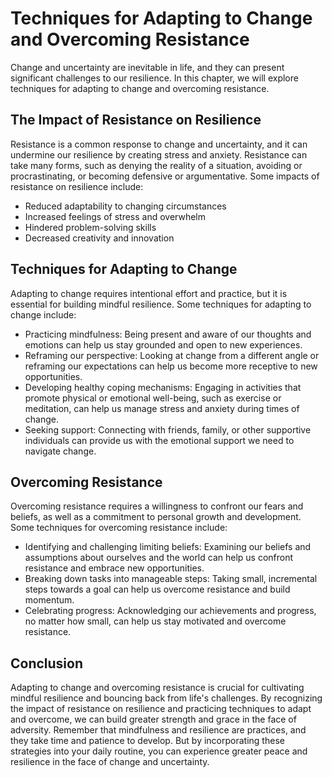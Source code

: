 Techniques for Adapting to Change and Overcoming Resistance
=========================================================================================================

Change and uncertainty are inevitable in life, and they can present significant challenges to our resilience. In this chapter, we will explore techniques for adapting to change and overcoming resistance.

The Impact of Resistance on Resilience
--------------------------------------

Resistance is a common response to change and uncertainty, and it can undermine our resilience by creating stress and anxiety. Resistance can take many forms, such as denying the reality of a situation, avoiding or procrastinating, or becoming defensive or argumentative. Some impacts of resistance on resilience include:

* Reduced adaptability to changing circumstances
* Increased feelings of stress and overwhelm
* Hindered problem-solving skills
* Decreased creativity and innovation

Techniques for Adapting to Change
---------------------------------

Adapting to change requires intentional effort and practice, but it is essential for building mindful resilience. Some techniques for adapting to change include:

* Practicing mindfulness: Being present and aware of our thoughts and emotions can help us stay grounded and open to new experiences.
* Reframing our perspective: Looking at change from a different angle or reframing our expectations can help us become more receptive to new opportunities.
* Developing healthy coping mechanisms: Engaging in activities that promote physical or emotional well-being, such as exercise or meditation, can help us manage stress and anxiety during times of change.
* Seeking support: Connecting with friends, family, or other supportive individuals can provide us with the emotional support we need to navigate change.

Overcoming Resistance
---------------------

Overcoming resistance requires a willingness to confront our fears and beliefs, as well as a commitment to personal growth and development. Some techniques for overcoming resistance include:

* Identifying and challenging limiting beliefs: Examining our beliefs and assumptions about ourselves and the world can help us confront resistance and embrace new opportunities.
* Breaking down tasks into manageable steps: Taking small, incremental steps towards a goal can help us overcome resistance and build momentum.
* Celebrating progress: Acknowledging our achievements and progress, no matter how small, can help us stay motivated and overcome resistance.

Conclusion
----------

Adapting to change and overcoming resistance is crucial for cultivating mindful resilience and bouncing back from life's challenges. By recognizing the impact of resistance on resilience and practicing techniques to adapt and overcome, we can build greater strength and grace in the face of adversity. Remember that mindfulness and resilience are practices, and they take time and patience to develop. But by incorporating these strategies into your daily routine, you can experience greater peace and resilience in the face of change and uncertainty.

